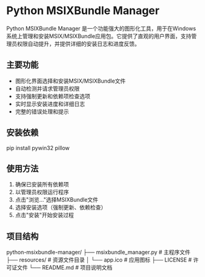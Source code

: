 
# Python MSIXBundle Manager

Python MSIXBundle Manager 是一个功能强大的图形化工具，用于在Windows系统上管理和安装MSIX/MSIXBundle应用包。它提供了直观的用户界面，支持管理员权限自动提升，并提供详细的安装日志和进度反馈。

## 主要功能

- 图形化界面选择和安装MSIX/MSIXBundle文件
- 自动检测并请求管理员权限
- 支持强制更新和依赖项检查选项
- 实时显示安装进度和详细日志
- 完整的错误处理和提示

## 安装依赖

pip install pywin32 pillow

## 使用方法

1. 确保已安装所有依赖项
2. 以管理员权限运行程序
3. 点击"浏览..."选择MSIXBundle文件
4. 选择安装选项（强制更新、依赖检查）
5. 点击"安装"开始安装过程

## 项目结构

python-msixbundle-manager/
├── msixbundle_manager.py    # 主程序文件
├── resources/               # 资源文件目录
│   └── app.ico              # 应用图标
├── LICENSE                  # 许可证文件
└── README.md                # 项目说明文档
